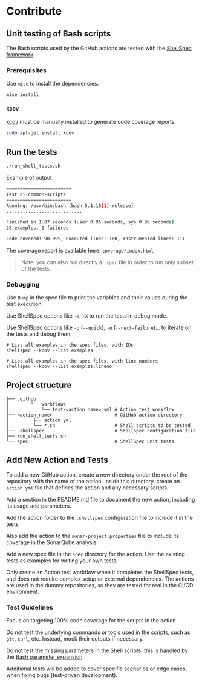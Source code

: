 # Contribute

## Unit testing of Bash scripts

The Bash scripts used by the GitHub actions are tested with the [ShellSpec framework](https://github.com/shellspec/shellspec)

### Prerequisites

Use `mise` to install the dependencies:

```bash
mise install
```

#### kcov

[kcov](https://github.com/SimonKagstrom/kcov) must be manually installed to generate code coverage reports.

```bash
sudo apt-get install kcov
```

## Run the tests

```bash
./run_shell_tests.sh
```

Example of output:

```bash
========================
Test ci-common-scripts
========================
Running: /usr/bin/bash [bash 5.1.16(1)-release]
............................

Finished in 1.87 seconds (user 0.95 seconds, sys 0.96 seconds)
28 examples, 0 failures

Code covered: 90.09%, Executed lines: 100, Instrumented lines: 111

```

The coverage report is available here: `coverage/index.html`

> Note: you can also run directly a `.spec` file in order to run only subset of the tests.

### Debugging

Use `Dump` in the spec file to print the variables and their values during the test execution.

Use ShellSpec options like `-x`, `-X` to run the tests in debug mode.

Use ShellSpec options like `-q` (`--quick`), `-n` (`--next-failure`)... to iterate on the tests and debug them.

```shell
# List all examples in the spec files, with IDs
shellspec --kcov --list examples

# List all examples in the spec files, with line numbers
shellspec --kcov --list examples:lineno
```

## Project structure

```text
├── .github
│        └── workflows
│            └── test-<action_name>.yml # Action test workflow
├── <action_name>                       # GitHub action directory
│         ├── action.yml
│         └── *.sh                      # Shell scripts to be tested
├── .shellspec                          # ShellSpec configuration file
├── run_shell_tests.sh
└── spec                                # ShellSpec unit tests
```

## Add New Action and Tests

To add a new GitHub action, create a new directory under the root of the repository with the name of the action.
Inside this directory, create an `action.yml` file that defines the action and any necessary scripts.

Add a section in the README.md file to document the new action, including its usage and parameters.

Add the action folder to the `.shellspec` configuration file to include it in the tests.

Also add the action to the `sonar-project.properties` file to include its coverage in the SonarQube analysis.

Add a new spec file in the `spec` directory for the action. Use the existing tests as examples for writing your own tests.

Only create an Action test workflow when it completes the ShellSpec tests, and does not require complex setup or external dependencies.
The actions are used in the dummy repositories, so they are tested for real in the CI/CD environment.

### Test Guidelines

Focus on targeting 100% code coverage for the scripts in the action.

Do not test the underlying commands or tools used in the scripts, such as `git`, `curl`, etc. Instead, mock their outputs if necessary.

Do not test the missing parameters in the Shell scripts: this is handled by
the [Bash parameter expansion](https://xtranet-sonarsource.atlassian.net/wiki/spaces/Platform/pages/2683109459/Shell+Script+-+Cirrus+CI#Validate-Values-and-Report-Errors).

Additional tests will be added to cover specific scenarios or edge cases, when fixing bugs (test-driven development).

